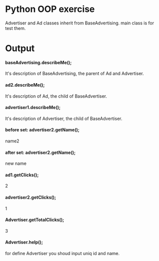 # Python OOP exercise
Advertiser and Ad classes inherit from BaseAdvertising.
main class is for test them.

# Output

#### baseAdvertising.describeMe();
It's description of BaseAdvertising, the parent of Ad and Advertiser.

#### ad2.describeMe();
It's description of Ad, the child of BaseAdvertiser.

#### advertiser1.describeMe();
It's description of Advertiser, the child of BaseAdvertiser.

#### before set: advertiser2.getName(); 
name2

#### after set: advertiser2.getName();
new name

#### ad1.getClicks();
2

#### advertiser2.getClicks();
1

#### Advertiser.getTotalClicks();
3

#### Advertiser.help();
for define Advertiser you shoud input uniq id and name.
